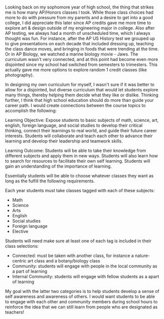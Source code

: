 
Looking back on my sophomore year of high school, the thing that strikes me is how many AP/Honors classes I took. While those class choices had more to do with pressure from my parents and a desire to get into a good college, I did appreciate this later since AP credits gave me more time to explore art & design outside of my engineering major in college. Also after AP testing, we always had a month of unscheduled time, which I always thought was fun. For instance, after the AP US History test we grouped up to give presentations on each decade that included dressing up, teaching the class dance moves, and bringing in foods that were trending at the time. Or in AP Biology, we watched a marine biology movie - Jaws. The curriculum wasn't very connected, and at this point had become even more disjointed since my school had switched from semesters to trimesters. This actually gave me more options to explore random 1 credit classes (like photography).

In designing my own curriculum for myself, I wasn't sure if it was better to allow for a disjointed, but diverse curriculum that would let students explore many things, thereby helping them decide what they like or dislike. Thinking further, I think that high school education should do more than guide your career path. I would create connections between the course topics to accomplish the following:

Learning Objective:
Expose students to basic subjects of math, science, art, english, foreign language, and social studies to develop their critical thinking, connect their learnings to real world, and guide their future career interests. Students will collaborate and teach each other to advance their learning and develop their leadership and teamwork skills.

Learning Outcome:
Students will be able to take their knowledge from different subjects and apply them in new ways. Students will also learn how to search for resources to facilitate their own self learning. Students will gain an understanding of the importance of learning.

Essentially students will be able to choose whatever classes they want as long as the fulfill the following requirements.

Each year students must take classes tagged with each of these subjects:
* Math
* Science
* Arts
* English
* Social studies
* Foreign language
* Elective

Students will need make sure at least one of each tag is included in their class selections:
* Connected: must be taken with another class, for instance a nature-centric art class and a botany/biology class
* Community: students will engage with people in the local community as a part of learning
* Internal Community: students will engage with fellow students as a apart of learning

My goal with the latter two categories is to help students develop a sense of self awareness and awareness of others. I would want students to be able to engage with each other and community members during school hours to reinforce the idea that we can still learn from people who are designated as teachers!
